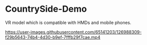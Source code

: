 # CountrySide-Demo
VR model which is compatible with HMDs and mobile phones.



https://user-images.githubusercontent.com/65141203/126988309-f29b5643-74b4-4d30-b9ef-7fffb29f7cae.mp4



